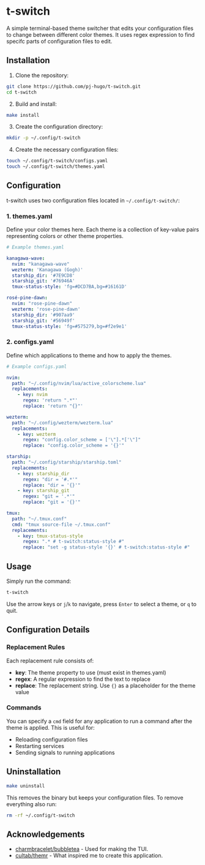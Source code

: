 # t-switch
A simple terminal-based theme switcher that edits your configuration files to change between different color themes. It uses regex expression to find specifc parts of configuration files to edit.

## Installation
1. Clone the repository:
```bash
git clone https://github.com/pj-hugo/t-switch.git
cd t-switch
```

2. Build and install:
```bash
make install
```

3. Create the configuration directory:
```bash
mkdir -p ~/.config/t-switch
```

4. Create the necessary configuration files:
```bash
touch ~/.config/t-switch/configs.yaml
touch ~/.config/t-switch/themes.yaml
```

## Configuration

t-switch uses two configuration files located in `~/.config/t-switch/`:

### 1. themes.yaml

Define your color themes here. Each theme is a collection of key-value pairs representing colors or other theme properties.

```yaml
# Example themes.yaml

kanagawa-wave:
  nvim: "kanagawa-wave"
  wezterm: 'Kanagawa (Gogh)'
  starship_dir: '#7E9CD8'
  starship_git: '#76946A'
  tmux-status-style: 'fg=#DCD7BA,bg=#16161D'

rosé-pine-dawn:
  nvim: "rose-pine-dawn"
  wezterm: 'rose-pine-dawn'
  starship_dir: '#907aa9'
  starship_git: '#56949f'
  tmux-status-style: 'fg=#575279,bg=#f2e9e1'
```

### 2. configs.yaml

Define which applications to theme and how to apply the themes.

```yaml
# Example configs.yaml

nvim:
  path: "~/.config/nvim/lua/active_colorscheme.lua"
  replacements:
    - key: nvim
      regex: 'return ".*"'
      replace: 'return "{}"'

wezterm:
  path: "~/.config/wezterm/wezterm.lua"
  replacements:
    - key: wezterm
      regex: "config.color_scheme = ['\"].*['\"]"
      replace: "config.color_scheme = '{}'"

starship:
  path: "~/.config/starship/starship.toml"
  replacements:
    - key: starship_dir
      regex: "dir = '#.*'"
      replace: "dir = '{}'"
    - key: starship_git
      regex: "git = '.*'"
      replace: "git = '{}'"

tmux:
  path: "~/.tmux.conf"
  cmd: "tmux source-file ~/.tmux.conf"
  replacements:
    - key: tmux-status-style
      regex: ".* # t-switch:status-style #"
      replace: "set -g status-style '{}' # t-switch:status-style #"
```

## Usage

Simply run the command:

```bash
t-switch
```

Use the arrow keys or `j`/`k` to navigate, press `Enter` to select a theme, or `q` to quit.

## Configuration Details

### Replacement Rules

Each replacement rule consists of:

- **key**: The theme property to use (must exist in themes.yaml)
- **regex**: A regular expression to find the text to replace
- **replace**: The replacement string. Use `{}` as a placeholder for the theme value

### Commands

You can specify a `cmd` field for any application to run a command after the theme is applied. This is useful for:
- Reloading configuration files
- Restarting services
- Sending signals to running applications

## Uninstallation

```bash
make uninstall
```

This removes the binary but keeps your configuration files. To remove everything also run:

```bash
rm -rf ~/.config/t-switch
```

## Acknowledgements
- [charmbracelet/bubbletea](https://github.com/charmbracelet/bubbletea) - Used for making the TUI.
- [cultab/themr](https://github.com/cultab/themr) - What inspired me to create this application.
